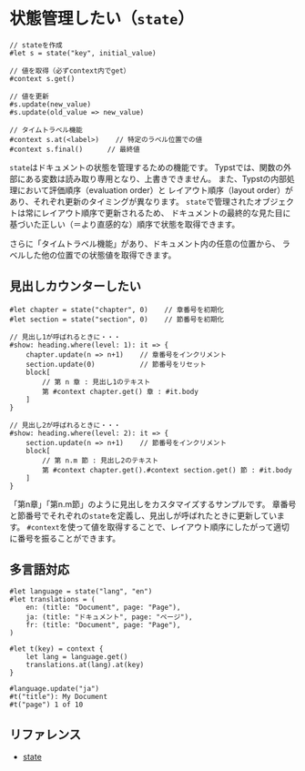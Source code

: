 # 状態管理したい（`state`）

```typst
// stateを作成
#let s = state("key", initial_value)

// 値を取得（必ずcontext内でget）
#context s.get()

// 値を更新
#s.update(new_value)
#s.update(old_value => new_value)

// タイムトラベル機能
#context s.at(<label>)    // 特定のラベル位置での値
#context s.final()      // 最終値
```

`state`はドキュメントの状態を管理するための機能です。
Typstでは、関数の外部にある変数は読み取り専用となり、上書きできません。
また、Typstの内部処理において評価順序（evaluation order）と
レイアウト順序（layout order）があり、それぞれ更新のタイミングが異なります。
`state`で管理されたオブジェクトは常にレイアウト順序で更新されるため、
ドキュメントの最終的な見た目に基づいた正しい（＝より直感的な）順序で状態を取得できます。

さらに「タイムトラベル機能」があり、ドキュメント内の任意の位置から、
ラベルした他の位置での状態値を取得できます。

## 見出しカウンターしたい

```typst
#let chapter = state("chapter", 0)    // 章番号を初期化
#let section = state("section", 0)    // 節番号を初期化

// 見出し1が呼ばれるときに・・・
#show: heading.where(level: 1): it => {
    chapter.update(n => n+1)    // 章番号をインクリメント
    section.update(0)           // 節番号をリセット
    block[
        // 第 n 章 : 見出し1のテキスト
        第 #context chapter.get() 章 : #it.body
    ]
}

// 見出し2が呼ばれるときに・・・
#show: heading.where(level: 2): it => {
    section.update(n => n+1)    // 節番号をインクリメント
    block[
        // 第 n.m 節 : 見出し2のテキスト
        第 #context chapter.get().#context section.get() 節 : #it.body
    ]
}
```

「第n章」「第n.m節」のように見出しをカスタマイズするサンプルです。
章番号と節番号でそれぞれの`state`を定義し、見出しが呼ばれたときに更新しています。
`#context`を使って値を取得することで、レイアウト順序にしたがって適切に番号を振ることができます。

## 多言語対応

```typst
#let language = state("lang", "en")
#let translations = (
    en: (title: "Document", page: "Page"),
    ja: (title: "ドキュメント", page: "ページ"),
    fr: (title: "Document", page: "Page"),
)

#let t(key) = context {
    let lang = language.get()
    translations.at(lang).at(key)
}

#language.update("ja")
#t("title"): My Document
#t("page") 1 of 10
```

## リファレンス

- [state](https://typst.app/docs/reference/introspection/state/)
